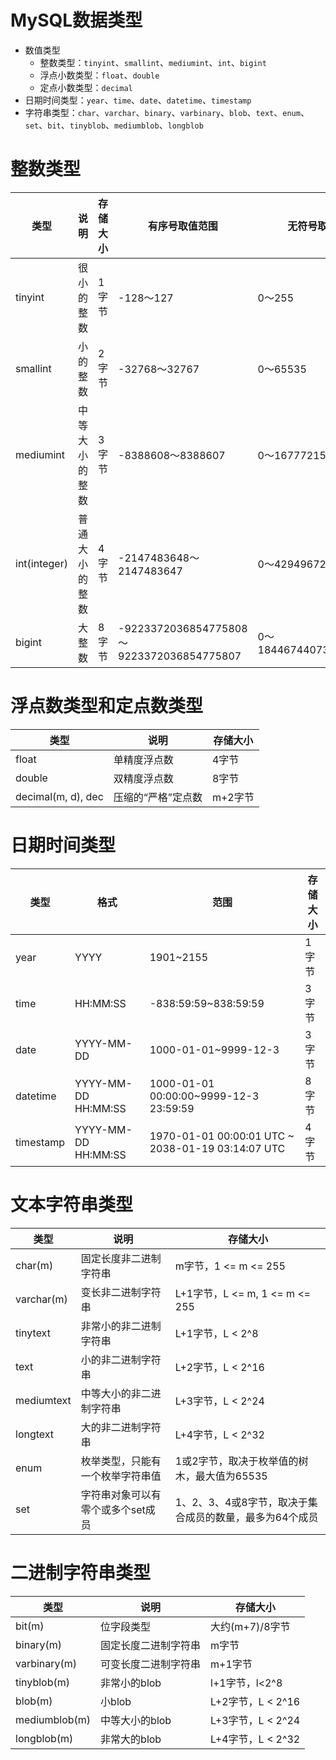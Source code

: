 # MySQL数据类型

- 数值类型
  - 整数类型：`tinyint`、`smallint`、`mediumint`、`int`、`bigint`
  - 浮点小数类型：`float`、`double`
  - 定点小数类型：`decimal`
- 日期时间类型：`year`、`time`、`date`、`datetime`、`timestamp`
- 字符串类型：`char`、`varchar`、`binary`、`varbinary`、`blob`、`text`、`enum`、`set`、`bit`、`tinyblob`、`mediumblob`、`longblob`

# 整数类型

| 类型         | 说明           | 存储大小 | 有序号取值范围                            | 无符号取值范围          |
| ------------ | -------------- | -------- | ----------------------------------------- | ----------------------- |
| tinyint      | 很小的整数     | 1字节    | -128～127                                 | 0～255                  |
| smallint     | 小的整数       | 2字节    | -32768～32767                             | 0～65535                |
| mediumint    | 中等大小的整数 | 3字节    | -8388608～8388607                         | 0～16777215             |
| int(integer) | 普通大小的整数 | 4字节    | -2147483648～2147483647                   | 0～4294967295           |
| bigint       | 大整数         | 8字节    | -9223372036854775808～9223372036854775807 | 0～18446744073709551615 |

# 浮点数类型和定点数类型

| 类型               | 说明               | 存储大小 |
| ------------------ | ------------------ | -------- |
| float              | 单精度浮点数       | 4字节    |
| double             | 双精度浮点数       | 8字节    |
| decimal(m, d), dec | 压缩的“严格”定点数 | m+2字节  |

# 日期时间类型

| 类型      | 格式                | 范围                                              | 存储大小 |
| --------- | ------------------- | ------------------------------------------------- | -------- |
| year      | YYYY                | 1901~2155                                         | 1字节    |
| time      | HH:MM:SS            | -838:59:59~838:59:59                              | 3字节    |
| date      | YYYY-MM-DD          | 1000-01-01~9999-12-3                              | 3字节    |
| datetime  | YYYY-MM-DD HH:MM:SS | 1000-01-01 00:00:00~9999-12-3 23:59:59            | 8字节    |
| timestamp | YYYY-MM-DD HH:MM:SS | 1970-01-01 00:00:01 UTC ~ 2038-01-19 03:14:07 UTC | 4字节    |

# 文本字符串类型

| 类型       | 说明                              | 存储大小                                                |
| ---------- | --------------------------------- | ------------------------------------------------------- |
| char(m)    | 固定长度非二进制字符串            | m字节，1 <= m <= 255                                    |
| varchar(m) | 变长非二进制字符串                | L+1字节，L <= m, 1  <= m <= 255                         |
| tinytext   | 非常小的非二进制字符串            | L+1字节，L < 2^8                                        |
| text       | 小的非二进制字符串                | L+2字节，L < 2^16                                       |
| mediumtext | 中等大小的非二进制字符串          | L+3字节，L < 2^24                                       |
| longtext   | 大的非二进制字符串                | L+4字节，L < 2^32                                       |
| enum       | 枚举类型，只能有一个枚举字符串值  | 1或2字节，取决于枚举值的树木，最大值为65535             |
| set        | 字符串对象可以有零个或多个set成员 | 1、2、3、4或8字节，取决于集合成员的数量，最多为64个成员 |

# 二进制字符串类型

| 类型          | 说明                 | 存储大小          |
| ------------- | -------------------- | ----------------- |
| bit(m)        | 位字段类型           | 大约(m+7)/8字节   |
| binary(m)     | 固定长度二进制字符串 | m字节             |
| varbinary(m)  | 可变长度二进制字符串 | m+1字节           |
| tinyblob(m)   | 非常小的blob         | l+1字节，l<2^8    |
| blob(m)       | 小blob               | L+2字节，L < 2^16 |
| mediumblob(m) | 中等大小的blob       | L+3字节，L < 2^24 |
| longblob(m)   | 非常大的blob         | L+4字节，L < 2^32 |

